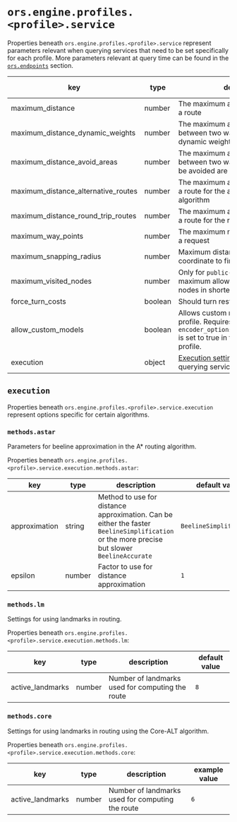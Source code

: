 # `ors.engine.profiles.<profile>.service`

Properties beneath `ors.engine.profiles.<profile>.service` represent parameters relevant when querying services that
need to be set specifically for each profile. More parameters relevant at query time can be found in the [
`ors.endpoints`](/api-reference/endpoints/index.md) section.

| key                                 | type    | description                                                                                                                                                                         | default value |
|-------------------------------------|---------|-------------------------------------------------------------------------------------------------------------------------------------------------------------------------------------|---------------|
| maximum_distance                    | number  | The maximum allowed total distance of a route                                                                                                                                       | `100000`      |
| maximum_distance_dynamic_weights    | number  | The maximum allowed distance between two way points when dynamic weights are used                                                                                                   | `100000`      |
| maximum_distance_avoid_areas        | number  | The maximum allowed distance between two way points when areas to be avoided are provided                                                                                           | `100000`      |
| maximum_distance_alternative_routes | number  | The maximum allowed total distance of a route for the alternative routes algorithm                                                                                                  | `100000`      |
| maximum_distance_round_trip_routes  | number  | The maximum allowed total distance of a route for the round trip algorithm                                                                                                          | `100000`      |
| maximum_way_points                  | number  | The maximum number of way points in a request                                                                                                                                       | `50`          |
| maximum_snapping_radius             | number  | Maximum distance around a given coordinate to find connectable edges                                                                                                                | `400`         |
| maximum_visited_nodes               | number  | Only for `public-transport` profile: maximum allowed number of visited nodes in shortest path computation                                                                           | `1000000`     |
| force_turn_costs                    | boolean | Should turn restrictions be obeyed                                                                                                                                                  | `false`       |
| allow_custom_models                 | boolean | Allows custom model requests on this profile. Requires that `encoder_options.enable_custom_models` is set to true in the [build](build.md#encoder_options) section of this profile. | `false`       |
| execution                           | object  | [Execution settings](#execution) relevant when querying services                                                                                                                    |               |

## `execution`

Properties beneath `ors.engine.profiles.<profile>.service.execution` represent options specific for certain algorithms.

### `methods.astar`

Parameters for beeline approximation in the A* routing algorithm.

Properties beneath `ors.engine.profiles.<profile>.service.execution.methods.astar`:

| key           | type   | description                                                                                                                                 | default value           |
|---------------|--------|---------------------------------------------------------------------------------------------------------------------------------------------|-------------------------| 
| approximation | string | Method to use for distance approximation. Can be either the faster `BeelineSimplification` or the more precise but slower `BeelineAccurate` | `BeelineSimplification` |
| epsilon       | number | Factor to use for distance approximation                                                                                                    | `1`                     |

### `methods.lm`

Settings for using landmarks in routing.

Properties beneath `ors.engine.profiles.<profile>.service.execution.methods.lm`:

| key              | type   | description                                      | default value |
|------------------|--------|--------------------------------------------------|---------------| 
| active_landmarks | number | Number of landmarks used for computing the route | `8`           |

### `methods.core`

Settings for using landmarks in routing using the Core-ALT algorithm.

Properties beneath `ors.engine.profiles.<profile>.service.execution.methods.core`:

| key              | type   | description                                      | example value |
|------------------|--------|--------------------------------------------------|---------------| 
| active_landmarks | number | Number of landmarks used for computing the route | `6`           |
